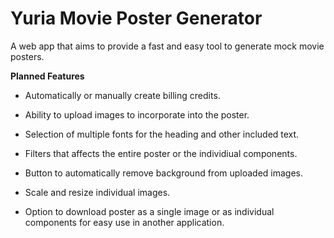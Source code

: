 # Yuria Movie Poster Generator

A web app that aims to provide a fast and easy tool to generate mock movie posters.

**Planned Features**

- Automatically or manually create billing credits.

- Ability to upload images to incorporate into the poster.

- Selection of multiple fonts for the heading and other included text.

- Filters that affects the entire poster or the individiual components.

- Button to automatically remove background from uploaded images.

- Scale and resize individual images.

- Option to download poster as a single image or as individual components for easy use in another application.
